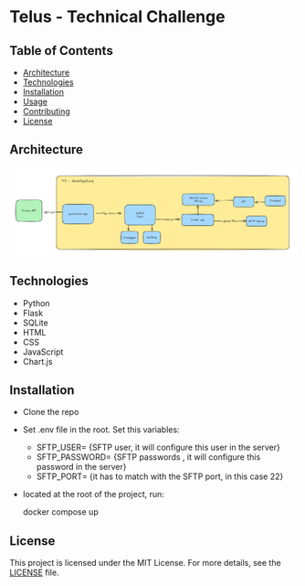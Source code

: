 # Telus - Technical Challenge

## Table of Contents

- [Architecture](#architecture)
- [Technologies](#technologies)
- [Installation](#installation)
- [Usage](#usage)
- [Contributing](#contributing)
- [License](#license)

## Architecture

![alt text](image.png)

## Technologies

- Python
- Flask
- SQLite
- HTML
- CSS
- JavaScript
- Chart.js

## Installation

- Clone the repo

- Set .env file in the root. Set this variables:
    - SFTP_USER= {SFTP user, it will configure this user in the server}
    - SFTP_PASSWORD= {SFTP passwords , it will configure this password in the server}
    - SFTP_PORT= {it has to match with the SFTP port, in this case 22}

- located at the root of the project, run:

    docker compose up

## License

This project is licensed under the MIT License. For more details, see the [LICENSE](LICENSE) file.
